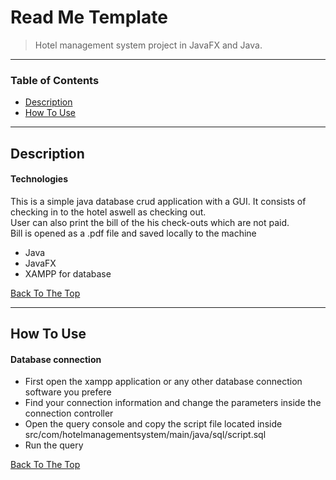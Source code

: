 # Read Me Template

> Hotel management system project in JavaFX and Java.

---

### Table of Contents
- [Description](#description)
- [How To Use](#how-to-use)

---

## Description

#### Technologies

This is a simple java database crud application with a GUI. 
It consists of checking in to the hotel aswell as checking out.\
User can also print the bill of the his check-outs which are not paid.\
Bill is opened as a .pdf file and saved locally to the machine
- Java
- JavaFX
- XAMPP for database

[Back To The Top](#read-me-template)

---

## How To Use

#### Database connection

- First open the xampp application or any other database connection software you prefere
- Find your connection information and change the parameters inside the connection controller
- Open the query console and copy the script file located inside src/com/hotelmanagementsystem/main/java/sql/script.sql
- Run the query

[Back To The Top](#read-me-template)



